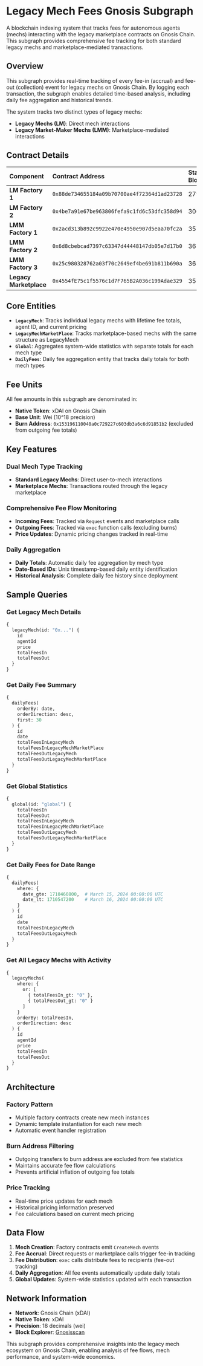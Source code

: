 # Legacy Mech Fees Gnosis Subgraph

A blockchain indexing system that tracks fees for autonomous agents (mechs) interacting with the legacy marketplace contracts on Gnosis Chain. This subgraph provides comprehensive fee tracking for both standard legacy mechs and marketplace-mediated transactions.

## Overview

This subgraph provides real-time tracking of every fee-in (accrual) and fee-out (collection) event for legacy mechs on Gnosis Chain. By logging each transaction, the subgraph enables detailed time-based analysis, including daily fee aggregation and historical trends.

The system tracks two distinct types of legacy mechs:
- **Legacy Mechs (LM)**: Direct mech interactions
- **Legacy Market-Maker Mechs (LMM)**: Marketplace-mediated interactions

## Contract Details

| Component | Contract Address | Start Block |
| :--- | :--- | :--- |
| **LM Factory 1** | `0x88de734655184a09b70700ae4f72364d1ad23728` | 27911512 |
| **LM Factory 2** | `0x4be7a91e67be963806fefa9c1fd6c53dfc358d94` | 30662989 |
| **LMM Factory 1** | `0x2acd313b892c9922e470e4950e907d5eaa70fc2a` | 35714019 |
| **LMM Factory 2** | `0x6d8cbebcad7397c63347d44448147db05e7d17b0` | 36582492 |
| **LMM Factory 3** | `0x25c980328762a03f70c2649ef4be691b811b690a` | 36582492 |
| **Legacy Marketplace** | `0x4554fE75c1f5576c1d7F765B2A036c199Adae329` | 35714019 |

## Core Entities

- **`LegacyMech`**: Tracks individual legacy mechs with lifetime fee totals, agent ID, and current pricing
- **`LegacyMechMarketPlace`**: Tracks marketplace-based mechs with the same structure as LegacyMech
- **`Global`**: Aggregates system-wide statistics with separate totals for each mech type
- **`DailyFees`**: Daily fee aggregation entity that tracks daily totals for both mech types

## Fee Units

All fee amounts in this subgraph are denominated in:
- **Native Token**: xDAI on Gnosis Chain
- **Base Unit**: Wei (10^18 precision)
- **Burn Address**: `0x153196110040a0c729227c603db3a6c6d91851b2` (excluded from outgoing fee totals)

## Key Features

### Dual Mech Type Tracking
- **Standard Legacy Mechs**: Direct user-to-mech interactions
- **Marketplace Mechs**: Transactions routed through the legacy marketplace

### Comprehensive Fee Flow Monitoring
- **Incoming Fees**: Tracked via `Request` events and marketplace calls
- **Outgoing Fees**: Tracked via `exec` function calls (excluding burns)
- **Price Updates**: Dynamic pricing changes tracked in real-time

### Daily Aggregation
- **Daily Totals**: Automatic daily fee aggregation by mech type
- **Date-Based IDs**: Unix timestamp-based daily entity identification
- **Historical Analysis**: Complete daily fee history since deployment

## Sample Queries

### Get Legacy Mech Details
```graphql
{
  legacyMech(id: "0x...") {
    id
    agentId
    price
    totalFeesIn
    totalFeesOut
  }
}
```

### Get Daily Fee Summary
```graphql
{
  dailyFees(
    orderBy: date, 
    orderDirection: desc, 
    first: 30
  ) {
    id
    date
    totalFeesInLegacyMech
    totalFeesInLegacyMechMarketPlace
    totalFeesOutLegacyMech
    totalFeesOutLegacyMechMarketPlace
  }
}
```

### Get Global Statistics
```graphql
{
  global(id: "global") {
    totalFeesIn
    totalFeesOut
    totalFeesInLegacyMech
    totalFeesInLegacyMechMarketPlace
    totalFeesOutLegacyMech
    totalFeesOutLegacyMechMarketPlace
  }
}
```

### Get Daily Fees for Date Range
```graphql
{
  dailyFees(
    where: {
      date_gte: 1710460800,  # March 15, 2024 00:00:00 UTC
      date_lt: 1710547200    # March 16, 2024 00:00:00 UTC
    }
  ) {
    id
    date
    totalFeesInLegacyMech
    totalFeesOutLegacyMech
  }
}
```

### Get All Legacy Mechs with Activity
```graphql
{
  legacyMechs(
    where: {
      or: [
        { totalFeesIn_gt: "0" },
        { totalFeesOut_gt: "0" }
      ]
    }
    orderBy: totalFeesIn,
    orderDirection: desc
  ) {
    id
    agentId
    price
    totalFeesIn
    totalFeesOut
  }
}
```

## Architecture

### Factory Pattern
- Multiple factory contracts create new mech instances
- Dynamic template instantiation for each new mech
- Automatic event handler registration

### Burn Address Filtering
- Outgoing transfers to burn address are excluded from fee statistics
- Maintains accurate fee flow calculations
- Prevents artificial inflation of outgoing fee totals

### Price Tracking
- Real-time price updates for each mech
- Historical pricing information preserved
- Fee calculations based on current mech pricing

## Data Flow

1. **Mech Creation**: Factory contracts emit `CreateMech` events
2. **Fee Accrual**: Direct requests or marketplace calls trigger fee-in tracking
3. **Fee Distribution**: `exec` calls distribute fees to recipients (fee-out tracking)
4. **Daily Aggregation**: All fee events automatically update daily totals
5. **Global Updates**: System-wide statistics updated with each transaction

## Network Information

- **Network**: Gnosis Chain (xDAI)
- **Native Token**: xDAI
- **Precision**: 18 decimals (wei)
- **Block Explorer**: [Gnosisscan](https://gnosisscan.io/)

This subgraph provides comprehensive insights into the legacy mech ecosystem on Gnosis Chain, enabling analysis of fee flows, mech performance, and system-wide economics.